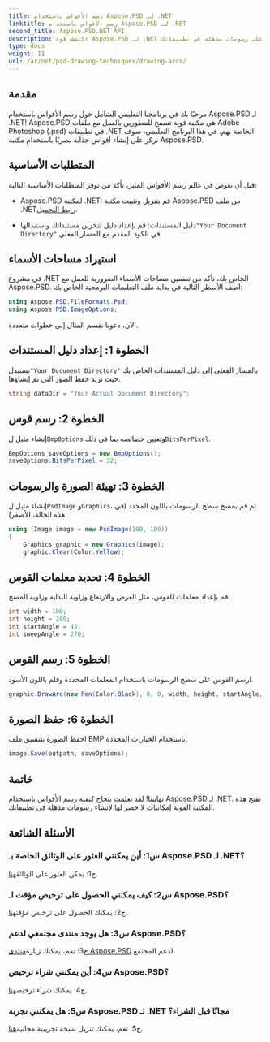 ```yaml
---
title: رسم الأقواس باستخدام Aspose.PSD لـ .NET
linktitle: رسم الأقواس باستخدام Aspose.PSD لـ .NET
second_title: Aspose.PSD.NET API
description: اكتشف قوة Aspose.PSD لـ .NET في رسم الأقواس دون عناء. اتبع برنامجنا التعليمي خطوة بخطوة للحصول على رسومات مذهلة في تطبيقاتك.
type: docs
weight: 11
url: /ar/net/psd-drawing-techniques/drawing-arcs/
---
```

## مقدمة

مرحبًا بك في برنامجنا التعليمي الشامل حول رسم الأقواس باستخدام Aspose.PSD لـ .NET! Aspose.PSD هي مكتبة قوية تسمح للمطورين بالعمل مع ملفات Adobe Photoshop (.psd) في تطبيقات .NET الخاصة بهم. في هذا البرنامج التعليمي، سوف نركز على إنشاء أقواس جذابة بصريًا باستخدام مكتبة Aspose.PSD.

## المتطلبات الأساسية

قبل أن نغوص في عالم رسم الأقواس المثير، تأكد من توفر المتطلبات الأساسية التالية:

- Aspose.PSD لمكتبة .NET: قم بتنزيل وتثبيت مكتبة Aspose.PSD من ملف .NET[رابط التحميل](https://releases.aspose.com/psd/net/).

-  دليل المستندات: قم بإعداد دليل لتخزين مستنداتك واستبدالها`"Your Document Directory"` في الكود المقدم مع المسار الفعلي.

## استيراد مساحات الأسماء

في مشروع .NET الخاص بك، تأكد من تضمين مساحات الأسماء الضرورية للعمل مع Aspose.PSD. أضف الأسطر التالية في بداية ملف التعليمات البرمجية الخاص بك:

```csharp
using Aspose.PSD.FileFormats.Psd;
using Aspose.PSD.ImageOptions;
```

الآن، دعونا نقسم المثال إلى خطوات متعددة.

## الخطوة 1: إعداد دليل المستندات

 يستبدل`"Your Document Directory"` بالمسار الفعلي إلى دليل المستندات الخاص بك حيث تريد حفظ الصور التي تم إنشاؤها.

```csharp
string dataDir = "Your Actual Document Directory";
```

## الخطوة 2: رسم قوس

 إنشاء مثيل ل`BmpOptions` وتعيين خصائصه بما في ذلك`BitsPerPixel`.

```csharp
BmpOptions saveOptions = new BmpOptions();
saveOptions.BitsPerPixel = 32;
```

## الخطوة 3: تهيئة الصورة والرسومات

 إنشاء مثيل ل`PsdImage` و`Graphics`، ثم قم بمسح سطح الرسومات باللون المحدد (في هذه الحالة، الأصفر).

```csharp
using (Image image = new PsdImage(100, 100))
{
    Graphics graphic = new Graphics(image);
    graphic.Clear(Color.Yellow);
```

## الخطوة 4: تحديد معلمات القوس

قم بإعداد معلمات للقوس، مثل العرض والارتفاع وزاوية البداية وزاوية المسح.

```csharp
int width = 100;
int height = 200;
int startAngle = 45;
int sweepAngle = 270;
```

## الخطوة 5: رسم القوس

ارسم القوس على سطح الرسومات باستخدام المعلمات المحددة وقلم باللون الأسود.

```csharp
graphic.DrawArc(new Pen(Color.Black), 0, 0, width, height, startAngle, sweepAngle);
```

## الخطوة 6: حفظ الصورة

احفظ الصورة بتنسيق ملف BMP باستخدام الخيارات المحددة.

```csharp
image.Save(outpath, saveOptions);
```

## خاتمة

تهانينا! لقد تعلمت بنجاح كيفية رسم الأقواس باستخدام Aspose.PSD لـ .NET. تفتح هذه المكتبة القوية إمكانيات لا حصر لها لإنشاء رسومات مذهلة في تطبيقاتك.

## الأسئلة الشائعة

### س1: أين يمكنني العثور على الوثائق الخاصة بـ Aspose.PSD لـ .NET؟

 ج1: يمكن العثور على الوثائق[هنا](https://reference.aspose.com/psd/net/).

### س2: كيف يمكنني الحصول على ترخيص مؤقت لـ Aspose.PSD؟

 ج2: يمكنك الحصول على ترخيص مؤقت[هنا](https://purchase.aspose.com/temporary-license/).

### س3: هل يوجد منتدى مجتمعي لدعم Aspose.PSD؟

 ج3: نعم، يمكنك زيارة[منتدى Aspose.PSD](https://forum.aspose.com/c/psd/34) لدعم المجتمع.

### س4: أين يمكنني شراء ترخيص Aspose.PSD؟

 ج4: يمكنك شراء ترخيص[هنا](https://purchase.aspose.com/buy).

### س5: هل يمكنني تجربة Aspose.PSD لـ .NET مجانًا قبل الشراء؟

 ج5: نعم، يمكنك تنزيل نسخة تجريبية مجانية[هنا](https://releases.aspose.com/).
